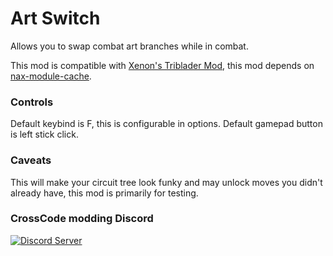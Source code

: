 # Art Switch
Allows you to swap combat art branches while in combat.

This mod is compatible with [Xenon's Triblader Mod](https://github.com/XenonA7/xenons-triblader-mod), this mod depends on [nax-module-cache](https://github.com/naxane/nax-module-cache/releases/).

### Controls
Default keybind is F, this is configurable in options. Default gamepad button is left stick click.

### Caveats
This will make your circuit tree look funky and may unlock moves you didn't already have, this mod is primarily for testing.

### CrossCode modding Discord
[![Discord Server](https://img.shields.io/discord/382339402338402315.svg?label=Discord%20Server)](https://discord.gg/TFs6n5v)